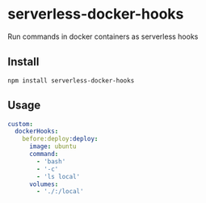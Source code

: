 # serverless-docker-hooks

Run commands in docker containers as serverless hooks

## Install
```
npm install serverless-docker-hooks
```

## Usage
```yml
custom:
  dockerHooks:
    before:deploy:deploy:
      image: ubuntu
      command:
        - 'bash' 
        - '-c'
        - 'ls local'
      volumes:
        - './:/local'
```